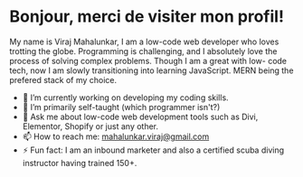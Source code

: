 <h1>Bonjour, merci de visiter mon profil!</h1>

My name is Viraj Mahalunkar, I am a low-code web developer who loves trotting the globe. Programming is challenging, and I absolutely love the process of solving complex problems. Though I am a great with low- code tech, now I am slowly transitioning into learning JavaScript. MERN being the prefered stack of my choice. 

- 🔭 I’m currently working on developing my coding skills.
- 🌱 I’m primarily self-taught (which programmer isn't?)
- 💬 Ask me about low-code web development tools such as Divi, Elementor, Shopify or just any other.
- 📫 How to reach me: mahalunkar.viraj@gmail.com
- ⚡ Fun fact: I am an inbound marketer and also a certified scuba diving instructor having trained 150+.
